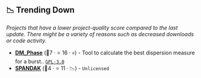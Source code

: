 ## 📉 Trending Down

_Projects that have a lower project-quality score compared to the last update. There might be a variety of reasons such as decreased downloads or code activity._

- <b><a href="https://github.com/danielemichilli/DM_phase">DM_Phase</a></b> (🥈7 ·  ⭐ 16 · 💀) - Tool to calculate the best dispersion measure for a burst.. <code><a href="http://bit.ly/2M0xdwT">GPL-3.0</a></code> <code><img src="https://www.python.org/static/favicon.ico" style="display:inline;" width="13" height="13"></code>
- <b><a href="https://github.com/gajjarv/PulsarSearch">SPANDAK</a></b> (🥉4 ·  ⭐ 11 · 📉) -  <code>Unlicensed</code> <code><img src="https://www.python.org/static/favicon.ico" style="display:inline;" width="13" height="13"></code>

